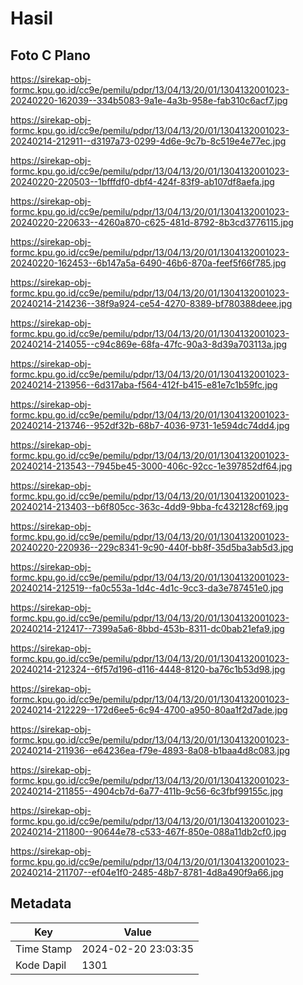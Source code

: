 # Hasil

## Foto C Plano

https://sirekap-obj-formc.kpu.go.id/cc9e/pemilu/pdpr/13/04/13/20/01/1304132001023-20240220-162039--334b5083-9a1e-4a3b-958e-fab310c6acf7.jpg

https://sirekap-obj-formc.kpu.go.id/cc9e/pemilu/pdpr/13/04/13/20/01/1304132001023-20240214-212911--d3197a73-0299-4d6e-9c7b-8c519e4e77ec.jpg

https://sirekap-obj-formc.kpu.go.id/cc9e/pemilu/pdpr/13/04/13/20/01/1304132001023-20240220-220503--1bfffdf0-dbf4-424f-83f9-ab107df8aefa.jpg

https://sirekap-obj-formc.kpu.go.id/cc9e/pemilu/pdpr/13/04/13/20/01/1304132001023-20240220-220633--4260a870-c625-481d-8792-8b3cd3776115.jpg

https://sirekap-obj-formc.kpu.go.id/cc9e/pemilu/pdpr/13/04/13/20/01/1304132001023-20240220-162453--6b147a5a-6490-46b6-870a-feef5f66f785.jpg

https://sirekap-obj-formc.kpu.go.id/cc9e/pemilu/pdpr/13/04/13/20/01/1304132001023-20240214-214236--38f9a924-ce54-4270-8389-bf780388deee.jpg

https://sirekap-obj-formc.kpu.go.id/cc9e/pemilu/pdpr/13/04/13/20/01/1304132001023-20240214-214055--c94c869e-68fa-47fc-90a3-8d39a703113a.jpg

https://sirekap-obj-formc.kpu.go.id/cc9e/pemilu/pdpr/13/04/13/20/01/1304132001023-20240214-213956--6d317aba-f564-412f-b415-e81e7c1b59fc.jpg

https://sirekap-obj-formc.kpu.go.id/cc9e/pemilu/pdpr/13/04/13/20/01/1304132001023-20240214-213746--952df32b-68b7-4036-9731-1e594dc74dd4.jpg

https://sirekap-obj-formc.kpu.go.id/cc9e/pemilu/pdpr/13/04/13/20/01/1304132001023-20240214-213543--7945be45-3000-406c-92cc-1e397852df64.jpg

https://sirekap-obj-formc.kpu.go.id/cc9e/pemilu/pdpr/13/04/13/20/01/1304132001023-20240214-213403--b6f805cc-363c-4dd9-9bba-fc432128cf69.jpg

https://sirekap-obj-formc.kpu.go.id/cc9e/pemilu/pdpr/13/04/13/20/01/1304132001023-20240220-220936--229c8341-9c90-440f-bb8f-35d5ba3ab5d3.jpg

https://sirekap-obj-formc.kpu.go.id/cc9e/pemilu/pdpr/13/04/13/20/01/1304132001023-20240214-212519--fa0c553a-1d4c-4d1c-9cc3-da3e787451e0.jpg

https://sirekap-obj-formc.kpu.go.id/cc9e/pemilu/pdpr/13/04/13/20/01/1304132001023-20240214-212417--7399a5a6-8bbd-453b-8311-dc0bab21efa9.jpg

https://sirekap-obj-formc.kpu.go.id/cc9e/pemilu/pdpr/13/04/13/20/01/1304132001023-20240214-212324--6f57d196-d116-4448-8120-ba76c1b53d98.jpg

https://sirekap-obj-formc.kpu.go.id/cc9e/pemilu/pdpr/13/04/13/20/01/1304132001023-20240214-212229--172d6ee5-6c94-4700-a950-80aa1f2d7ade.jpg

https://sirekap-obj-formc.kpu.go.id/cc9e/pemilu/pdpr/13/04/13/20/01/1304132001023-20240214-211936--e64236ea-f79e-4893-8a08-b1baa4d8c083.jpg

https://sirekap-obj-formc.kpu.go.id/cc9e/pemilu/pdpr/13/04/13/20/01/1304132001023-20240214-211855--4904cb7d-6a77-411b-9c56-6c3fbf99155c.jpg

https://sirekap-obj-formc.kpu.go.id/cc9e/pemilu/pdpr/13/04/13/20/01/1304132001023-20240214-211800--90644e78-c533-467f-850e-088a11db2cf0.jpg

https://sirekap-obj-formc.kpu.go.id/cc9e/pemilu/pdpr/13/04/13/20/01/1304132001023-20240214-211707--ef04e1f0-2485-48b7-8781-4d8a490f9a66.jpg


## Metadata

| Key        | Value               |
| ---------- | ------------------- |
| Time Stamp | 2024-02-20 23:03:35 |
| Kode Dapil | 1301                |



